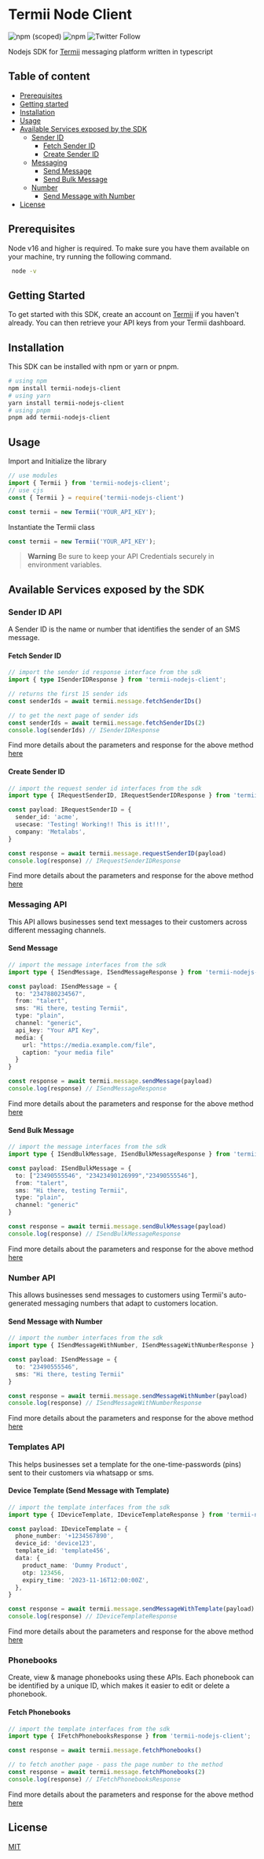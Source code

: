 # Termii Node Client

![npm (scoped)](https://img.shields.io/npm/v/termii-nodejs-client?color=%23FF7B37&style=flat-square) ![npm](https://img.shields.io/npm/dm/termii-nodejs-client?style=flat-square) ![Twitter Follow](https://img.shields.io/twitter/follow/peoray_?style=social)

Nodejs SDK for [Termii](https://termii.com) messaging platform written in typescript

## Table of content

- [Prerequisites](#prerequisites)
- [Getting started](#getting-started)
- [Installation](#installation)
- [Usage](#usage)
- [Available Services exposed by the SDK](#available-services-exposed-by-the-sdk)
  - [Sender ID](#sender-id)
    - [Fetch Sender ID](#fetch-sender-id)
    - [Create Sender ID](#create-sender-id)
  - [Messaging](#messaging)
    - [Send Message](#send-message)
    - [Send Bulk Message](#send-bulk-message)
  - [Number](#number)
    - [Send Message with Number](#send-message-with-number)
- [License](#license)

## Prerequisites

Node v16 and higher is required. To make sure you have them available on your machine, try running the following command.

```sh
 node -v
```

## Getting Started

To get started with this SDK, create an account on [Termii](https://accounts.termii.com/#/register) if you haven't already.
You can then retrieve your API keys from your Termii dashboard.

## Installation

This SDK can be installed with npm or yarn or pnpm.

```sh
# using npm
npm install termii-nodejs-client
# using yarn
yarn install termii-nodejs-client
# using pnpm
pnpm add termii-nodejs-client
```

## Usage

Import and Initialize the library

```ts
// use modules
import { Termii } from 'termii-nodejs-client';
// use cjs
const { Termii } = require('termii-nodejs-client')

const termii = new Termii('YOUR_API_KEY');
```

Instantiate the Termii class

```ts
const termii = new Termii('YOUR_API_KEY');
```

> **Warning**
Be sure to keep your API Credentials securely in environment variables.

## Available Services exposed by the SDK

### Sender ID API

A Sender ID is the name or number that identifies the sender of an SMS message.

#### Fetch Sender ID

```ts
// import the sender id response interface from the sdk
import { type ISenderIDResponse } from 'termii-nodejs-client';

// returns the first 15 sender ids
const senderIds = await termii.message.fetchSenderIDs()

// to get the next page of sender ids 
const senderIds = await termii.message.fetchSenderIDs(2)
console.log(senderIds) // ISenderIDResponse
```

Find more details about the parameters and response for the above method [here](https://developers.termii.com/sender-id#fetch-sender-id)

#### Create Sender ID

```ts
// import the request sender id interfaces from the sdk
import type { IRequestSenderID, IRequestSenderIDResponse } from 'termii-nodejs-client';

const payload: IRequestSenderID = {
  sender_id: 'acme',
  usecase: 'Testing! Working!! This is it!!!',
  company: 'Metalabs',
}

const response = await termii.message.requestSenderID(payload)
console.log(response) // IRequestSenderIDResponse
```

Find more details about the parameters and response for the above method [here](https://developers.termii.com/sender-id#request-sender-id)

### Messaging API

This API allows businesses send text messages to their customers across different messaging channels.

#### Send Message

```ts
// import the message interfaces from the sdk
import type { ISendMessage, ISendMessageResponse } from 'termii-nodejs-client';

const payload: ISendMessage = {
  to: "2347880234567",
  from: "talert",
  sms: "Hi there, testing Termii",
  type: "plain",
  channel: "generic",
  api_key: "Your API Key",
  media: {
    url: "https://media.example.com/file",
    caption: "your media file"
  }    
}

const response = await termii.message.sendMessage(payload)
console.log(response) // ISendMessageResponse
```

Find more details about the parameters and response for the above method [here](https://developers.termii.com/messaging-api#send-message)

#### Send Bulk Message

```ts
// import the message interfaces from the sdk
import type { ISendBulkMessage, ISendBulkMessageResponse } from 'termii-nodejs-client';

const payload: ISendBulkMessage = {
  to: ["23490555546", "23423490126999","23490555546"],
  from: "talert",
  sms: "Hi there, testing Termii",
  type: "plain",
  channel: "generic"
}

const response = await termii.message.sendBulkMessage(payload)
console.log(response) // ISendBulkMessageResponse
```

Find more details about the parameters and response for the above method [here](https://developers.termii.com/messaging-api#send-bulk-message)

### Number API

This allows businesses send messages to customers using Termii's auto-generated messaging numbers that adapt to customers location.

#### Send Message with Number

```ts
// import the number interfaces from the sdk
import type { ISendMessageWithNumber, ISendMessageWithNumberResponse } from 'termii-nodejs-client';

const payload: ISendMessage = {
  to: "23490555546",
  sms: "Hi there, testing Termii"
}

const response = await termii.message.sendMessageWithNumber(payload)
console.log(response) // ISendMessageWithNumberResponse
```

Find more details about the parameters and response for the above method [here](https://developers.termii.com/number#send-message)

### Templates API

This helps businesses set a template for the one-time-passwords (pins) sent to their customers via whatsapp or sms.

#### Device Template (Send Message with Template)

```ts
// import the template interfaces from the sdk
import type { IDeviceTemplate, IDeviceTemplateResponse } from 'termii-nodejs-client';

const payload: IDeviceTemplate = {
  phone_number: '+1234567890',
  device_id: 'device123',
  template_id: 'template456',
  data: {
    product_name: 'Dummy Product',
    otp: 123456,
    expiry_time: '2023-11-16T12:00:00Z',
  },
}

const response = await termii.message.sendMessageWithTemplate(payload)
console.log(response) // IDeviceTemplateResponse
```

Find more details about the parameters and response for the above method [here](https://developers.termii.com/templates#device-template)

### Phonebooks

Create, view & manage phonebooks using these APIs. Each phonebook can be identified by a unique ID, which makes it easier to edit or delete a phonebook.

#### Fetch Phonebooks

```ts
// import the template interfaces from the sdk
import type { IFetchPhonebooksResponse } from 'termii-nodejs-client';

const response = await termii.message.fetchPhonebooks()

// to fetch another page - pass the page number to the method
const response = await termii.message.fetchPhonebooks(2)
console.log(response) // IFetchPhonebooksResponse
```

Find more details about the parameters and response for the above method [here](https://developers.termii.com/phonebook#fetch-phonebooks)


## License

[MIT](https://github.com/peoray/termii-nodejs-client/blob/main/LICENSE)
